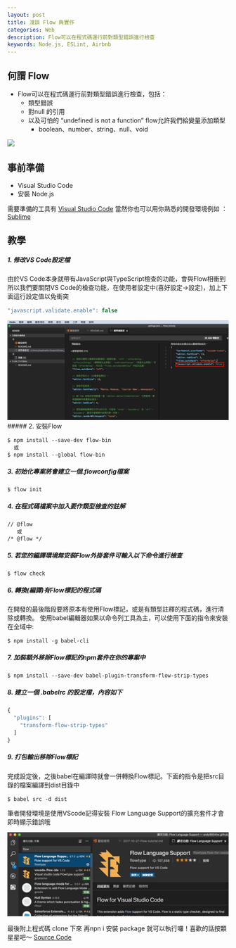 ```yaml
---
layout: post
title: 淺談 Flow 與實作
categories: Web
description: Flow可以在程式碼運行前對類型錯誤進行檢查
keywords: Node.js, ESLint, Airbnb
---
```


## 何謂 Flow 
- Flow可以在程式碼運行前對類型錯誤進行檢查，包括：
  - 類型錯誤
  - 對null 的引用
  - 以及可怕的 “undefined is not a function” flow允許我們給變量添加類型
    - boolean、number、string、null、void

<img src="http://www.theodo.fr/uploads/blog//2016/11/flow-og-image.png" width="440">

## 事前準備
- Visual Studio Code
- 安裝 Node.js

需要準備的工具有 [Visual Studio Code](https://code.visualstudio.com/) 當然你也可以用你熟悉的開發環境例如 ： [Sublime](https://www.sublimetext.com/) 

## 教學
##### 1. 修改VS Code設定檔

由於VS Code本身就帶有JavaScript與TypeScript檢查的功能，會與Flow相衝到所以我們要關閉VS Code的檢查功能，在使用者設定中(喜好設定->設定)，加上下面這行設定值以免衝突
```js
"javascript.validate.enable": false
```
<img src='https://github.com/andy6804tw/Flow_tutorial/blob/master/ScreenShot/img01.png?raw=true'>
##### 2. 安裝Flow

```
$ npm install --save-dev flow-bin  
  或
$ npm install --global flow-bin
```
##### 3. 初始化專案將會建立一個.flowconfig檔案
```
$ flow init
```
##### 4. 在程式碼檔案中加入要作類型檢查的註解
```
// @flow
   或
/* @flow */
```
##### 5. 若您的編譯環境無安裝Flow外掛套件可輸入以下命令進行檢查
```
$ flow check
```
##### 6. 轉換(編譯)有Flow標記的程式碼

在開發的最後階段要將原本有使用Flow標記，或是有類型註釋的程式碼，進行清除或轉換。
使用babel編輯器如果以命令列工具為主，可以使用下面的指令來安裝在全域中:
```
$ npm install -g babel-cli
```
##### 7. 加裝額外移除Flow標記的npm套件在你的專案中
```
$ npm install --save-dev babel-plugin-transform-flow-strip-types
```
##### 8. 建立一個 .babelrc 的設定檔，內容如下
```js
{
  "plugins": [
    "transform-flow-strip-types"
  ]
}
```

##### 9. 打包輸出移除Flow標記

完成設定後，之後babel在編譯時就會一併轉換Flow標記。下面的指令是把src目錄的檔案編譯到dist目錄中
```
$ babel src -d dist
```
筆者開發環境是使用VScode記得安裝 Flow Language Support的擴充套件才會即時顯示錯誤哦

<img src="/images/posts/web/2017/img1061027-1.png">

最後附上程式碼 clone 下來 再npn i 安裝 package 就可以執行囉！喜歡的話按顆星星吧～ [Source Code](https://github.com/andy6804tw/Flow_tutorial)
